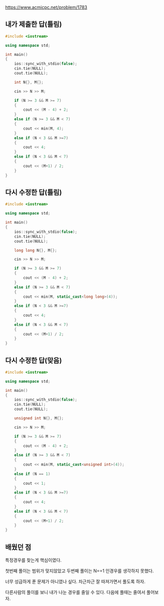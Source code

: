 https://www.acmicpc.net/problem/1783

내가 제출한 답(틀림)
----------------
```cpp
#include <iostream>

using namespace std;

int main()
{
	ios::sync_with_stdio(false);
	cin.tie(NULL);
	cout.tie(NULL);

	int N{}, M{};

	cin >> N >> M;

	if (N >= 3 && M >= 7)
	{
		cout << (M - 4) + 2;
	}
	else if (N >= 3 && M < 7)
	{
		cout << min(M, 4);
	}
	else if (N < 3 && M >=7)
	{
		cout << 4;
	}
	else if (N < 3 && M < 7)
	{
		cout << (M+1) / 2;
	}
}
```

다시 수정한 답(틀림)
-------------
```cpp
#include <iostream>

using namespace std;

int main()
{
	ios::sync_with_stdio(false);
	cin.tie(NULL);
	cout.tie(NULL);

	long long N{}, M{};

	cin >> N >> M;

	if (N >= 3 && M >= 7)
	{
		cout << (M - 4) + 2;
	}
	else if (N >= 3 && M < 7)
	{
		cout << min(M, static_cast<long long>(4));
	}
	else if (N < 3 && M >=7)
	{
		cout << 4;
	}
	else if (N < 3 && M < 7)
	{
		cout << (M+1) / 2;
	}
}
```

다시 수정한 답(맞음)
----------------
```cpp
#include <iostream>

using namespace std;

int main()
{
	ios::sync_with_stdio(false);
	cin.tie(NULL);
	cout.tie(NULL);

	unsigned int N{}, M{};

	cin >> N >> M;

	if (N >= 3 && M >= 7)
	{
		cout << (M - 4) + 2;
	}
	else if (N >= 3 && M < 7)
	{
		cout << min(M, static_cast<unsigned int>(4));
	}
	else if (N == 1)
	{
		cout << 1;
	}
	else if (N < 3 && M >=7)
	{
		cout << 4;
	}
	else if (N < 3 && M < 7)
	{
		cout << (M+1) / 2;
	}
}
```

배웠던 점
------------

특정경우를 찾는게 핵심이였다.

첫번째 풀이는 범위가 맞지않았고
두번째 풀이는 N==1 인경우를 생각하지 못했다.

너무 성급하게 푼 문제가 아니였나 싶다. 차근차근 잘 따져가면서 풀도록 하자.

다른사람의 풀이를 보니 내가 나눈 경우를 줄일 수 있다. 다음에 풀때는 줄여서 풀어보자.